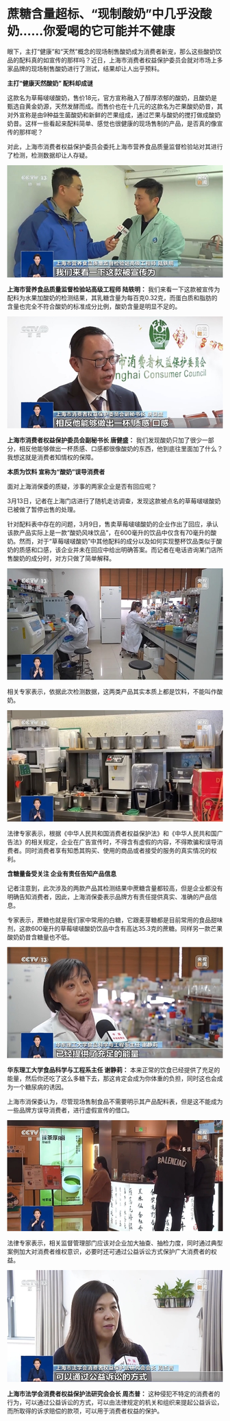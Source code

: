 # 蔗糖含量超标、“现制酸奶”中几乎没酸奶……你爱喝的它可能并不健康

眼下，主打“健康”和“天然”概念的现场制售酸奶成为消费者新宠，那么这些酸奶饮品的配料真的如宣传的那样吗？近日，上海市消费者权益保护委员会就对市场上多家品牌的现场制售酸奶进行了测试，结果却让人出乎预料。

**主打“健康天然酸奶” 配料却成谜**

这款名为草莓啵啵酸奶，售价18元，官方宣称融入了醇厚浓郁的酸奶，且酸奶是甄选自黄金奶源，天然发酵而成。而售价也在十几元的这款名为芒果酸奶奶昔，其对外宣称是由9种益生菌酸奶和新鲜的芒果组成，通过芒果与酸奶的搅打做成酸奶奶昔。这样一些看起来配料简单、感觉也很健康的现场售制的产品，是否真的像宣传的那样呢？

对此，上海市消费者权益保护委员会委托上海市营养食品质量监督检验站对其进行了检测，检测数据却让人存疑。

![04754043e8554fc2bff7dca0bbdd9449.jpg](https://raw.githubusercontent.com/qqhsx/qqnews_image/main/2024/03/17/蔗糖含量超标、“现制酸奶”中几乎没酸奶……你爱喝的它可能并不健康/04754043e8554fc2bff7dca0bbdd9449.jpg)

**上海市营养食品质量监督检验站高级工程师 陆轶明：**
我们来看一下这款被宣传为配料为水果加酸奶的检测结果，其乳糖含量为每百克0.32克，而蛋白质和脂肪的含量也完全不符合酸奶的标准成分比例，酸奶含量是明显不足的。

![4e609f2fbe16ec3e066c0dfa68e86ccc.jpg](https://raw.githubusercontent.com/qqhsx/qqnews_image/main/2024/03/17/蔗糖含量超标、“现制酸奶”中几乎没酸奶……你爱喝的它可能并不健康/4e609f2fbe16ec3e066c0dfa68e86ccc.jpg)

**上海市消费者权益保护委员会副秘书长 唐健盛：**
我们发现酸奶只加了很少一部分，相反他能够做出一杯质感、口感都很像酸奶的东西，他到底往里面加了什么？我想这就是消费者知情权的保障。

**本质为饮料 宣称为“酸奶”误导消费者**

面对上海消保委的质疑，涉事的两家企业是否有回应呢？

3月13日，记者在上海门店进行了随机走访调查，发现这款被点名的草莓啵啵酸奶已被做了暂停出售的处理。

针对配料表中存在的问题，3月9日，售卖草莓啵啵酸奶的企业作出了回应，承认该款产品实际上是一款“酸奶风味饮品”，在600毫升的饮品中仅含有70毫升的酸奶。然而，对于“草莓啵啵酸奶”中其他配料的成分以及如何实现整杯饮品类似于酸奶的质感和口感，该企业并未在回应中给出明确答案。而记者在电话咨询某门店所售酸奶的成分时，对方只做了简单解释。

![2c52241bf444420f694b4b466c3b8e10.jpg](https://raw.githubusercontent.com/qqhsx/qqnews_image/main/2024/03/17/蔗糖含量超标、“现制酸奶”中几乎没酸奶……你爱喝的它可能并不健康/2c52241bf444420f694b4b466c3b8e10.jpg)

相关专家表示，依据此次检测数据，这两类产品其实本质上都是饮料，不能叫作酸奶。

![3fc5789822cd8205d70c7db63e01385f.jpg](https://raw.githubusercontent.com/qqhsx/qqnews_image/main/2024/03/17/蔗糖含量超标、“现制酸奶”中几乎没酸奶……你爱喝的它可能并不健康/3fc5789822cd8205d70c7db63e01385f.jpg)

法律专家表示，根据《中华人民共和国消费者权益保护法》和《中华人民共和国广告法》的相关规定，企业在广告宣传时，不得含有虚假的内容，不得欺骗和误导消费者。同时消费者享有知悉其购买、使用的商品或者接受的服务的真实情况的权利。

**含糖量备受关注 企业有责任告知产品信息**

记者注意到，此次涉及的两款产品其检测结果中蔗糖含量都较高，但是企业都没有明确告知消费者，因此，上海消保委表示品牌方有责任提供真实、准确的产品信息。

专家表示，蔗糖也就是我们家中常用的白糖，它跟麦芽糖都是目前常用的食品甜味剂，这款600毫升的草莓啵啵酸奶饮品中含有高达35.3克的蔗糖。同样另一款芒果酸奶奶昔含糖量也不低。

![c4e4cf88afc4aadd6920354f7cf3ea4f.jpg](https://raw.githubusercontent.com/qqhsx/qqnews_image/main/2024/03/17/蔗糖含量超标、“现制酸奶”中几乎没酸奶……你爱喝的它可能并不健康/c4e4cf88afc4aadd6920354f7cf3ea4f.jpg)

**华东理工大学食品科学与工程系主任 谢静莉：**
本来正常的饮食已经提供了充足的能量，然后你还吃了这么多糖下去，那这肯定会成为你体重的负担，同时这也会成为一个糖尿病的诱因。

上海市消保委认为，尽管现场售制食品不需要明示其产品配料表，但是这不能成为一些品牌方误导消费者，进行虚假宣传的借口。

![89aff0091d155e1568762d1ef934ff41.jpg](https://raw.githubusercontent.com/qqhsx/qqnews_image/main/2024/03/17/蔗糖含量超标、“现制酸奶”中几乎没酸奶……你爱喝的它可能并不健康/89aff0091d155e1568762d1ef934ff41.jpg)

法律专家表示，相关监督管理部门应该对企业加大抽查、抽检力度，同时通过典型案例加大对消费者维权意识，必要时还可通过公益诉讼方式保护广大消费者的权益。

![1b5aff40982d11003e6227a6334824e5.jpg](https://raw.githubusercontent.com/qqhsx/qqnews_image/main/2024/03/17/蔗糖含量超标、“现制酸奶”中几乎没酸奶……你爱喝的它可能并不健康/1b5aff40982d11003e6227a6334824e5.jpg)

**上海市法学会消费者权益保护法研究会会长 周杰普：**
这种侵犯不特定的消费者的行为，可以通过公益诉讼的方式，可以由法律规定的机关和组织来提起公益诉讼，而所取得的诉求赔偿的款项，可以用于消费者权益的保护。

